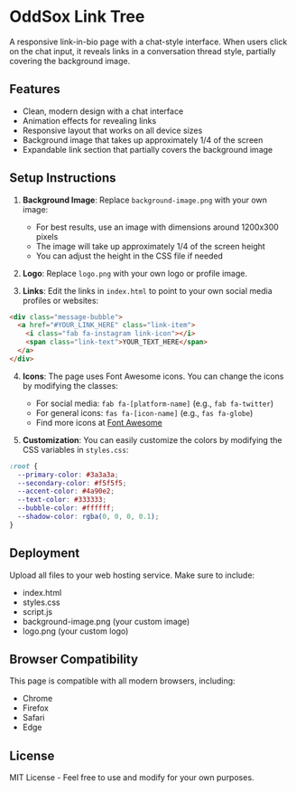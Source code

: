 # OddSox Link Tree

A responsive link-in-bio page with a chat-style interface. When users click on the chat input, it reveals links in a conversation thread style, partially covering the background image.

## Features

- Clean, modern design with a chat interface
- Animation effects for revealing links
- Responsive layout that works on all device sizes
- Background image that takes up approximately 1/4 of the screen
- Expandable link section that partially covers the background image

## Setup Instructions

1. **Background Image**: Replace `background-image.png` with your own image:
   - For best results, use an image with dimensions around 1200x300 pixels
   - The image will take up approximately 1/4 of the screen height
   - You can adjust the height in the CSS file if needed

2. **Logo**: Replace `logo.png` with your own logo or profile image.

3. **Links**: Edit the links in `index.html` to point to your own social media profiles or websites:

```html
<div class="message-bubble">
  <a href="#YOUR_LINK_HERE" class="link-item">
    <i class="fab fa-instagram link-icon"></i>
    <span class="link-text">YOUR_TEXT_HERE</span>
  </a>
</div>
```

4. **Icons**: The page uses Font Awesome icons. You can change the icons by modifying the classes:
   - For social media: `fab fa-[platform-name]` (e.g., `fab fa-twitter`)
   - For general icons: `fas fa-[icon-name]` (e.g., `fas fa-globe`)
   - Find more icons at [Font Awesome](https://fontawesome.com/icons)

5. **Customization**: You can easily customize the colors by modifying the CSS variables in `styles.css`:

```css
:root {
  --primary-color: #3a3a3a;
  --secondary-color: #f5f5f5;
  --accent-color: #4a90e2;
  --text-color: #333333;
  --bubble-color: #ffffff;
  --shadow-color: rgba(0, 0, 0, 0.1);
}
```

## Deployment

Upload all files to your web hosting service. Make sure to include:

- index.html
- styles.css
- script.js
- background-image.png (your custom image)
- logo.png (your custom logo)

## Browser Compatibility

This page is compatible with all modern browsers, including:
- Chrome
- Firefox
- Safari
- Edge

## License

MIT License - Feel free to use and modify for your own purposes. 